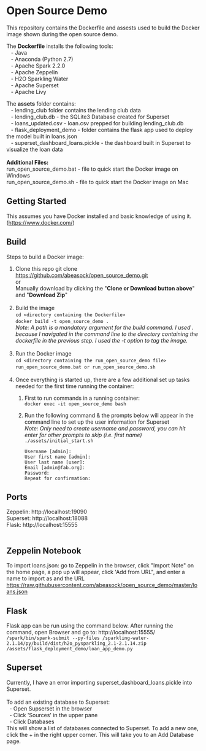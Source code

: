 # Open Source Demo

This repository contains the Dockerfile and assests used to build the Docker image shown during the open source demo.

The **Dockerfile** installs the following tools: <br>
&nbsp;&nbsp;&nbsp;- Java <br>
&nbsp;&nbsp;&nbsp;- Anaconda (Python 2.7) <br>
&nbsp;&nbsp;&nbsp;- Apache Spark 2.2.0 <br>
&nbsp;&nbsp;&nbsp;- Apache Zeppelin <br>
&nbsp;&nbsp;&nbsp;- H2O Sparkling Water <br>
&nbsp;&nbsp;&nbsp;- Apache Superset <br>
&nbsp;&nbsp;&nbsp;- Apache Livy <br>

The **assets** folder contains: <br>
&nbsp;&nbsp;&nbsp;- lending_club folder contains the lending club data <br>
&nbsp;&nbsp;&nbsp;- lending_club.db - the SQLite3 Database created for Superset <br>
&nbsp;&nbsp;&nbsp;- loans_updated.csv - loan.csv prepped for building lending_club.db <br>
&nbsp;&nbsp;&nbsp;- flask_deployment_demo - folder contains the flask app used to deploy the model built in loans.json <br>
&nbsp;&nbsp;&nbsp;- superset_dashboard_loans.pickle - the dashboard built in Superset to visualize the loan data <br>
<br>
**Additional Files:** <br>
run_open_source_demo.bat - file to quick start the Docker image on Windows
<br>
run_open_source_demo.sh - file to quick start the Docker image on Mac

## Getting Started
This assumes you have Docker installed and basic knowledge of using it. 
<Docker>(https://www.docker.com/)

## Build
Steps to build a Docker image: <br>
1. Clone this repo
	git clone https://github.com/abeasock/open_source_demo.git <br>
	or <br>
	Manually download by clicking the "**Clone or Download button above**" and "**Download Zip**" <br><br>
2. Build the image <br>
   `cd <directory containing the Dockerfile>` <br>
   `docker build -t open_source_demo .` <br>
   *Note: A path is a mandatory argument for the build command. I used . because I navigated in the command line to the directory 	     containing the dockerfile in the previous step. I used the -t option to tag the image.* <br><br>
3. Run the Docker image <br>
   `cd <directory containing the run_open_source_demo file>` <br>
   `run_open_source_demo.bat or run_open_source_demo.sh` <br><br>
4. Once everything is started up, there are a few additional set up tasks needed for the first time running the container: <br>
	1. First to run commands in a running container: <br>
	   `docker exec -it open_source_demo bash`
	2. Run the following command & the prompts below will appear in the command line to set up the user information for Superset <br>
	   *Note: Only need to create username and password, you can hit enter for other prompts to skip (i.e. first name)* <br>
	   `./assets/initial_start.sh` <br>
	   
	   ```
	   Username [admin]: 
	   User first name [admin]:
	   User last name [user]:
	   Email [admin@fab.org]:
	   Password:
	   Repeat for confirmation:
	   ```

## Ports
Zeppelin: http://localhost:19090 <br>
Superset: http://localhost:18088 <br>
Flask: http://localhost:15555 <br><br>

## Zeppelin Notebook
To import loans.json: go to Zeppelin in the browser, click "Import Note" on the home page, a pop up will appear, click 'Add from URL", and enter a name to import as and the URL https://raw.githubusercontent.com/abeasock/open_source_demo/master/loans.json

## Flask
Flask app can be run using the command below. After running the command, open Browser and go to: http://localhost:15555/ <br>
`/spark/bin/spark-submit --py-files /sparkling-water-2.1.14/py/build/dist/h2o_pysparkling_2.1-2.1.14.zip /assets/flask_deployment_demo/loan_app_demo.py`

## Superset
Currently, I have an error importing superset_dashboard_loans.pickle into Superset. <br><br>
To add an existing database to Superset: <br>
&nbsp;&nbsp;- Open Supserset in the browser <br>
&nbsp;&nbsp;- Click 'Sources' in the upper pane <br>
&nbsp;&nbsp;- Click Databases <br>
This will show a list of databases connected to Superset. To add a new one, click the + in the right upper corner. This will take you to an Add Database page. 

